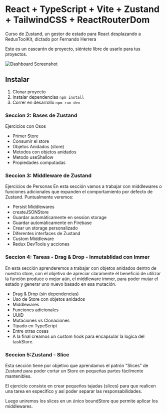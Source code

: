 # React + TypeScript + Vite + Zustand + TailwindCSS + ReactRouterDom

Curso de Zustand, un gestor de estado para React desplazando a ReduxToolKit, dictado por Fernando Herrera

Este es un cascarón de proyecto, siéntete libre de usarlo para tus proyectos.

<img src="https://github.com/Klerith/zustand-mini-curso/blob/main/public/screenshot.png?raw=true" alt="Dashboard Screenshot">

## Instalar

1. Clonar proyecto
2. Instalar dependencias `npm install`
3. Correr en desarrollo `npm run dev`

### Seccion 2: Bases de Zustand

Ejercicios con Osos

- Primer Store
- Consumir el store
- Objetos Anidados (store)
- Metodos con objetos anidados
- Metodo useShallow
- Propiedades computadas

### Seccion 3: Middleware de Zustand

Ejercicios de Personas
En esta sección vamos a trabajar con middlewares o funciones adicionales que expanden el comportamiento por defecto de Zustand. Puntualmente veremos:

- Persist Middlewares
- createJSONStore
- Guardar automáticamente en session storage
- Guardar automáticamente en Firebase
- Crear un storage personalizado
- Diferentes interfaces de Zustand
- Custom Middleware
- Redux DevTools y acciones

### Seccion 4: Tareas - Drag & Drop - Inmutablidad con Immer

En esta sección aprenderemos a trabajar con objetos anidados dentro de nuestro store, con el objetivo de apreciar claramente él benefició de utilizar la función produce o mejor aún, el middleware immer, para poder mutar el estado y generar uno nuevo basado en esa mutación.

- Drag & Drop (sin dependencias)
- Uso de Store con objetos anidados
- Middlewares
- Funciones adicionales
- UUID
- Mutaciones vs Clonaciones
- Tipado en TypeScript
- Entre otras cosas
- A la final creamos un custom hook para encapsular la logica del taskStore.

### Seccion 5:Zustand - Slice

Esta sección tiene por objetivo que aprendamos el patrón "Slices" de Zustand para poder cortar un Store en pequeñas partes fácilmente mantenibles.

El ejercicio consiste en crear pequeños tajadas (slices) para que realicen una tarea en especifico y así poder separar las responsabilidades.

Luego uniremos los slices en un único boundStore que permite aplicar los middlewares.
